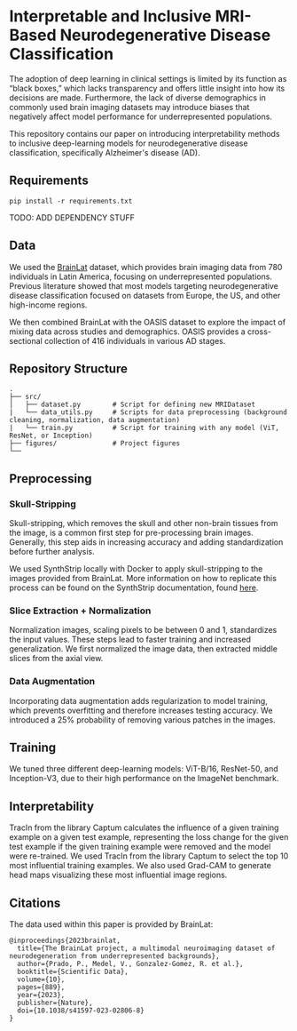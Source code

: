 # Interpretable and Inclusive MRI-Based Neurodegenerative Disease Classification
The adoption of deep learning in clinical settings is limited by its function as “black boxes,” which lacks transparency and offers little insight into
how its decisions are made. Furthermore, the lack of diverse demographics in commonly used brain imaging datasets may introduce biases that negatively
affect model performance for underrepresented populations.

This repository contains our paper on introducing interpretability methods to inclusive deep-learning models for neurodegenerative disease classification,
specifically Alzheimer's disease (AD).

## Requirements

```
pip install -r requirements.txt
```

TODO: ADD DEPENDENCY STUFF

## Data
We used the [BrainLat](https://www.nature.com/articles/s41597-023-02806-8) dataset, which provides brain imaging data from 780 individuals in Latin America, focusing on underrepresented populations. Previous literature
showed that most models targeting neurodegenerative disease classification focused on datasets from Europe, the US, and other high-income regions.

We then combined BrainLat with the OASIS dataset to explore the impact of mixing data across studies and demographics. OASIS provides a cross-sectional collection
of 416 individuals in various AD stages.

## Repository Structure
```
.
├── src/
│   ├── dataset.py        # Script for defining new MRIDataset
|   └── data_utils.py     # Scripts for data preprocessing (background cleaning, normalization, data augmentation)
|   └── train.py          # Script for training with any model (ViT, ResNet, or Inception)
├── figures/              # Project figures
└── 
```

## Preprocessing

### Skull-Stripping
Skull-stripping, which removes the skull and other non-brain tissues from the image, is a common first step for pre-processing brain images. Generally, this step
aids in increasing accuracy and adding standardization before further analysis.

We used SynthStrip locally with Docker to apply skull-stripping to the images provided from BrainLat.
More information on how to replicate this process can be found on the SynthStrip documentation, found [here](https://surfer.nmr.mgh.harvard.edu/docs/synthstrip/).

### Slice Extraction + Normalization
Normalization images, scaling pixels to be between 0 and 1, standardizes the input values. These steps lead to faster training and increased generalization.
We first normalized the image data, then extracted middle slices from the axial view.

### Data Augmentation
Incorporating data augmentation adds regularization to model training, which prevents overfitting and therefore increases testing accuracy. We introduced a 25% probability of removing various patches in the images.

## Training
We tuned three different deep-learning models: ViT-B/16, ResNet-50, and Inception-V3, due to their high performance on the ImageNet benchmark.

## Interpretability
TracIn from the library Captum calculates the influence of a given training example on a given test example, representing the loss change for the given test example if the given training example were removed and the model were re-trained. We used TracIn from the library Captum to select the top 10 most influential training examples. We also used Grad-CAM to generate head maps visualizing these most influential image regions. 

## Citations
The data used within this paper is provided by BrainLat:
```
@inproceedings{2023brainlat,
  title={The BrainLat project, a multimodal neuroimaging dataset of neurodegeneration from underrepresented backgrounds},
  author={Prado, P., Medel, V., Gonzalez-Gomez, R. et al.},
  booktitle={Scientific Data},
  volume={10},
  pages={889},
  year={2023},
  publisher={Nature},
  doi={10.1038/s41597-023-02806-8}
}
```
